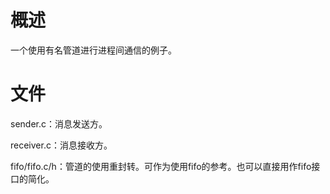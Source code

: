 # 概述

一个使用有名管道进行进程间通信的例子。

# 文件

sender.c：消息发送方。

receiver.c：消息接收方。

fifo/fifo.c/h：管道的使用重封转。可作为使用fifo的参考。也可以直接用作fifo接口的简化。
